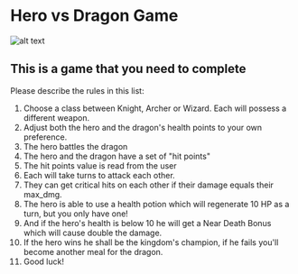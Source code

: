 # Hero vs Dragon Game

![alt text](https://cinemasiren.com/wp-content/uploads/2014/06/Viking-vs-Dragon.jpg "Mighty Hero vs Evil Dragon")

## This is a game that you need to complete

Please describe the rules in this list:
1. Choose a class between Knight, Archer  or Wizard. Each will possess a different weapon.
2. Adjust both the hero and the dragon's health points to your own preference.
3. The hero battles the dragon
4. The hero and the dragon have a set of "hit points"
5. The hit points value is read from the user
6. Each will take turns to attack each other.
7. They can get critical hits on each other if their damage equals their max_dmg.
8. The hero is able to use a health potion which will regenerate 10 HP as a turn, but you only have one!
9. And if the hero's health is below 10 he will get a Near Death Bonus which will cause double the damage.
10. If the hero wins he shall be the kingdom's champion, if he fails you'll become another meal for the dragon.
11. Good luck!
